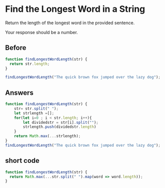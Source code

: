 # Find the Longest Word in a String
Return the length of the longest word in the provided sentence.

Your response should be a number.

## Before
```javascript
function findLongestWordLength(str) {
  return str.length;
}

findLongestWordLength("The quick brown fox jumped over the lazy dog");
```
## Answers
```javascript
function findLongestWordLength(str) {
    str= str.split(" ");
    let strlength =[];
    for(let i=0 ; i < str.length; i++){
        let dividedstr = str[i].split("");
        strlength.push(dividedstr.length)
    }
    return Math.max(...strlength);
}
findLongestWordLength("The quick brown fox jumped over the lazy dog");
```
## short code
```javascript
function findLongestWordLength(str) {
  return Math.max(...str.split(" ").map(word => word.length));
}
```

